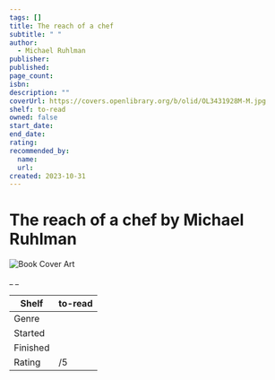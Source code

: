 ```yaml
---
tags: []
title: The reach of a chef
subtitle: " "
author:
  - Michael Ruhlman
publisher:
published:
page_count:
isbn:
description: ""
coverUrl: https://covers.openlibrary.org/b/olid/OL3431928M-M.jpg
shelf: to-read
owned: false
start_date:
end_date:
rating:
recommended_by:
  name:
  url:
created: 2023-10-31
---
```


# The reach of a chef by Michael Ruhlman

![Book Cover Art](https://covers.openlibrary.org/b/olid/OL3431928M-M.jpg)

_ _

| Shelf | to-read |
| --- | --- |
| Genre |  |
| Started |  |
| Finished |  |
| Rating | /5 |
